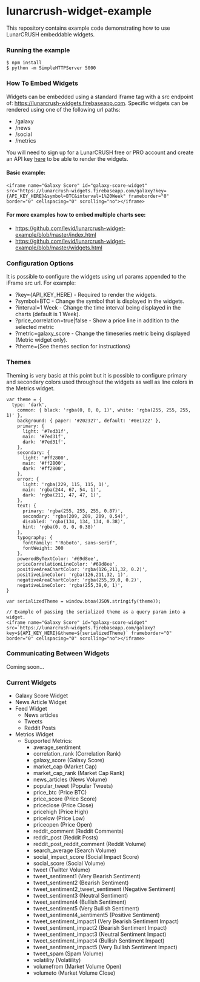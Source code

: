 # lunarcrush-widget-example

This repository contains example code demonstrating how to use LunarCRUSH embeddable widgets.

### Running the example
```
$ npm install
$ python -m SimpleHTTPServer 5000
```

### How To Embed Widgets

Widgets can be embedded using a standard iframe tag with a src endpoint of: https://lunarcrush-widgets.firebaseapp.com. Specific widgets can be rendered using one of the following url paths:
- /galaxy
- /news
- /social
- /metrics

You will need to sign up for a LunarCRUSH free or PRO account and create an API key [here](https://lunarcrush.com/settings/api) to be able to render the widgets. 

#### Basic example:

```<iframe name="Galaxy Score" id="galaxy-score-widget" src="https://lunarcrush-widgets.firebaseapp.com/galaxy?key={API_KEY_HERE}&symbol=BTC&interval=1%20Week" frameborder="0" border="0" cellspacing="0" scrolling="no"></iframe>```

#### For more examples how to embed multiple charts see: 
- https://github.com/levid/lunarcrush-widget-example/blob/master/index.html
- https://github.com/levid/lunarcrush-widget-example/blob/master/widgets.html

### Configuration Options

It is possible to configure the widgets using url params appended to the iFrame src url. For example:
  
  * ?key={API_KEY_HERE} - Required to render the widgets.
  * ?symbol=BTC - Change the symbol that is displayed in the widgets.
  * ?interval=1 Week - Change the time interval being displayed in the charts (default is 1 Week).
  * ?price_correlation=true|false - Show a price line in addition to the selected metric
  * ?metric=galaxy_score - Change the timeseries metric being displayed (Metric widget only).
  * ?theme={See themes section for instructions}

### Themes

Theming is very basic at this point but it is possible to configure primary and secondary colors used throughout the widgets as well as line colors in the Metrics widget.
```
var theme = {
  type: 'dark',
    common: { black: 'rgba(0, 0, 0, 1)', white: 'rgba(255, 255, 255, 1)' },
    background: { paper: '#202327', default: '#0e1722' },
    primary: {
      light: '#7ed31f',
      main: '#7ed31f',
      dark: '#7ed31f',
    },
    secondary: {
      light: '#ff2800',
      main: '#ff2800',
      dark: '#ff2800',
    },
    error: {
      light: 'rgba(229, 115, 115, 1)',
      main: 'rgba(244, 67, 54, 1)',
      dark: 'rgba(211, 47, 47, 1)',
    },
    text: {
      primary: 'rgba(255, 255, 255, 0.87)',
      secondary: 'rgba(209, 209, 209, 0.54)',
      disabled: 'rgba(134, 134, 134, 0.38)',
      hint: 'rgba(0, 0, 0, 0.38)'
    },
    typography: {
      fontFamily: "'Roboto', sans-serif",
      fontWeight: 300
    },
    poweredByTextColor: '#69d8ee',
    priceCorrelationLineColor: '#69d8ee',
    positiveAreaChartColor: 'rgba(126,211,32, 0.2)',
    positiveLineColor: 'rgba(126,211,32, 1)',
    negativeAreaChartColor: 'rgba(255,39,0, 0.2)',
    negativeLineColor: 'rgba(255,39,0, 1)',
}

var serializedTheme = window.btoa(JSON.stringify(theme));

// Example of passing the serialized theme as a query param into a widget.
<iframe name="Galaxy Score" id="galaxy-score-widget" src=`https://lunarcrush-widgets.firebaseapp.com/galaxy?key=${API_KEY_HERE}&theme=${serializedTheme}` frameborder="0" border="0" cellspacing="0" scrolling="no"></iframe>
```

### Communicating Between Widgets

Coming soon...

### Current Widgets

* Galaxy Score Widget
* News Article Widget
* Feed Widget
  - News articles
  - Tweets
  - Reddit Posts
* Metrics Widget
  - Supported Metrics:
    - average_sentiment
    - correlation_rank (Correlation Rank)
    - galaxy_score (Galaxy Score)
    - market_cap (Market Cap)
    - market_cap_rank (Market Cap Rank)
    - news_articles (News Volume)
    - popular_tweet (Popular Tweets)
    - price_btc (Price BTC)
    - price_score (Price Score)
    - priceclose (Price Close)
    - pricehigh (Price High)
    - pricelow (Price Low)
    - priceopen (Price Open)
    - reddit_comment (Reddit Comments)
    - reddit_post (Reddit Posts)
    - reddit_post_reddit_comment (Reddit Volume)
    - search_average (Search Volume)
    - social_impact_score (Social Impact Score)
    - social_score (Social Volume)
    - tweet (Twitter Volume)
    - tweet_sentiment1 (Very Bearish Sentiment)
    - tweet_sentiment2 (Bearish Sentiment)
    - tweet_sentiment2_tweet_sentiment (Negative Sentiment)
    - tweet_sentiment3 (Neutral Sentiment)
    - tweet_sentiment4 (Bullish Sentiment)
    - tweet_sentiment5 (Very Bullish Sentiment)
    - tweet_sentiment4_sentiment5 (Positive Sentiment)
    - tweet_sentiment_impact1 (Very Bearish Sentiment Impact)
    - tweet_sentiment_impact2 (Bearish Sentiment Impact)
    - tweet_sentiment_impact3 (Neutral Sentiment Impact)
    - tweet_sentiment_impact4 (Bullish Sentiment Impact)
    - tweet_sentiment_impact5 (Very Bullish Sentiment Impact)
    - tweet_spam (Spam Volume)
    - volatility (Volatility)
    - volumefrom (Market Volume Open)
    - volumeto (Market Volume Close)